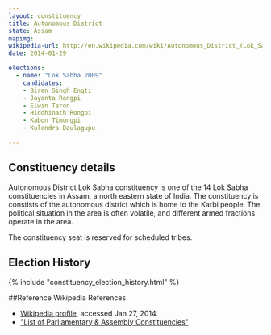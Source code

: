 ```yaml
---
layout: constituency
title: Autonomous District
state: Assam
mapimg: 
wikipedia-url: http://en.wikipedia.com/wiki/Autonomous_District_(Lok_Sabha_Constituency)
date: 2014-01-29

elections: 
  - name: "Lok Sabha 2009"
    candidates: 
    - Biren Singh Engti 
    - Jayanta Rongpi 
    - Elwin Teron 
    - Hiddhinath Rongpi 
    - Kabon Timungpi 
    - Kulendra Daulagupu 

---
```

## Constituency details
Autonomous District Lok Sabha constituency is one of the 14 Lok Sabha constituencies in Assam, a north eastern state of India. The constituency is constists of the autonomous district which is home to the Karbi people. The political situation in the area is often volatile, and different armed fractions operate in the area.

The constituency seat is reserved for scheduled tribes.


## Election History
{% include "constituency_election_history.html" %}

##Reference
Wikipedia References
- [Wikipedia profile]({{page.profile.wikipedia}}), accessed Jan 27, 2014.
- ["List of Parliamentary & Assembly Constituencies"][wiki1]

[wiki1]: http://archive.eci.gov.in/se2001/background/S03/AS_ACPC.pdf
